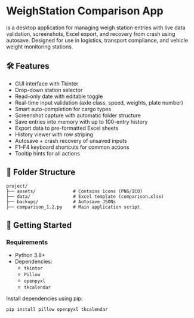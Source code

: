# WeighStation Comparison App

is a desktop application for managing weigh station entries with live data validation, screenshots, Excel export, and recovery from crash using autosave. Designed for use in logistics, transport compliance, and vehicle weight monitoring stations.

## 🛠️ Features

- GUI interface with Tkinter
- Drop-down station selector
- Read-only date with editable toggle
- Real-time input validation (axle class, speed, weights, plate number)
- Smart auto-completion for cargo types
- Screenshot capture with automatic folder structure
- Save entries into memory with up to 100-entry history
- Export data to pre-formatted Excel sheets
- History viewer with row striping
- Autosave + crash recovery of unsaved inputs
- F1–F4 keyboard shortcuts for common actions
- Tooltip hints for all actions

## 📁 Folder Structure
```text
project/
├── assets/              # Contains icons (PNG/ICO)
├── data/                # Excel template (comparison.xlsx)
├── backups/             # Autosave JSONs
├── comparison_1.2.py    # Main application script
```

## 🚀 Getting Started

### Requirements

- Python 3.8+
- Dependencies:
  - `tkinter`
  - `Pillow`
  - `openpyxl`
  - `tkcalendar`

Install dependencies using pip:

```bash
pip install pillow openpyxl tkcalendar

